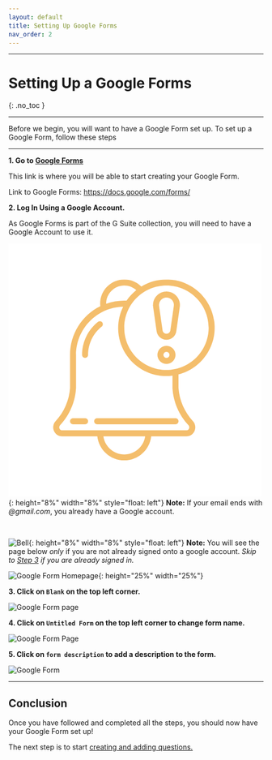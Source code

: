 ```yaml
---
layout: default
title: Setting Up Google Forms
nav_order: 2
---
```



---

# Setting Up a Google Forms

{: .no_toc }

---

Before we begin, you will want to have a Google Form set up. To set up a Google Form, follow these steps

---

**1. Go to [Google Forms](https://docs.google.com/forms/)**

This link is where you will be able to start creating your Google Form.

Link to Google Forms: <https://docs.google.com/forms/>

**2. Log In Using a Google Account.**

As Google Forms is part of the G Suite collection, you will need to have a Google Account to use it.

![Bell](../images/icons/bell.png){: height="8%" width="8%" style="float: left"}
**Note:** If your email ends with _@gmail.com_, you already have a Google account.

<br />

![Bell](https://github.com/kevtrng/Google-Forms-Guide/blob/gh-pages/docs/images/icons/bell.png?raw=true){: height="8%" width="8%" style="float: left"}
**Note:** You will see the page below _only_ if you are not already signed onto a google account. _Skip to [Step 3](#3-creating-new-google-form) if you are already signed in._

![Google Form Homepage](https://github.com/kevtrng/Google-Forms-Guide/blob/gh-pages/docs/images/SettingUpGoogleForm/1_Google_login.png?raw=true){: height="25%" width="25%"}

**3. Click on `Blank` on the top left corner.**

![Google Form page](https://github.com/kevtrng/Google-Forms-Guide/blob/gh-pages/docs/images/SettingUpGoogleForm/2_Google_Form_Homepage.png?raw=true)

**4. Click on `Untitled Form` on the top left corner to change form name.**

![Google Form Page](https://github.com/kevtrng/Google-Forms-Guide/blob/gh-pages/docs/images/SettingUpGoogleForm/3_Untitled_form1.png?raw=true)

**5. Click on `form description` to add a description to the form.**

![Google Form](https://github.com/kevtrng/Google-Forms-Guide/blob/gh-pages/docs/images/SettingUpGoogleForm/4_Untitled_form2.png?raw=true)

---
## Conclusion

Once you have followed and completed all the steps, you should now have your Google Form set up!

The next step is to start [creating and adding questions.](../addQuestion/makingAQuestion.md)
